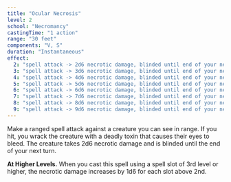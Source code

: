 ```yaml
---
title: "Ocular Necrosis"
level: 2
school: "Necromancy"
castingTime: "1 action"
range: "30 feet"
components: "V, S"
duration: "Instantaneous"
effect:
  2: "spell attack -> 2d6 necrotic damage, blinded until end of your next turn"
  3: "spell attack -> 3d6 necrotic damage, blinded until end of your next turn"
  4: "spell attack -> 4d6 necrotic damage, blinded until end of your next turn"
  5: "spell attack -> 5d6 necrotic damage, blinded until end of your next turn"
  6: "spell attack -> 6d6 necrotic damage, blinded until end of your next turn"
  7: "spell attack -> 7d6 necrotic damage, blinded until end of your next turn"
  8: "spell attack -> 8d6 necrotic damage, blinded until end of your next turn"
  9: "spell attack -> 9d6 necrotic damage, blinded until end of your next turn"
---
```


Make a ranged spell attack against a creature you can see in range. If you hit, you wrack the creature with a deadly toxin that causes their eyes to bleed. The creature takes 2d6 necrotic damage and is blinded until the end of your next turn.

**At Higher Levels.** When you cast this spell using a spell slot of 3rd level or higher, the necrotic damage increases by 1d6 for each slot above 2nd.
